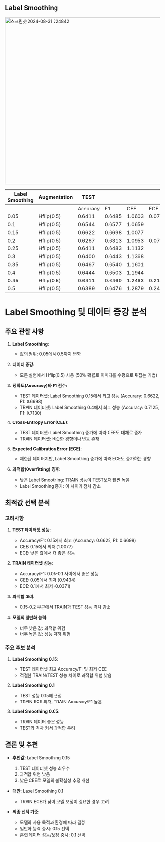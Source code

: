 ## Label Smoothing

<img width="542" alt="스크린샷 2024-08-31 224842" src="https://github.com/user-attachments/assets/513eb12e-cb2c-463b-974d-ec438e42c5bf">

| Label Smoothing | Augmentation | TEST ||||  TRAIN ||||
|-----------------|--------------|------|------|------|------|------|------|------|------|
|                 |              | Accuracy | F1 | CEE | ECE | Accuracy | F1 | CEE | ECE |
| 0.05 | Hflip(0.5) | 0.6411 | 0.6485 | 1.0603 | 0.0730 | 0.6917 | 0.6893 | 0.9434 | 0.0430 |
| 0.1  | Hflip(0.5) | 0.6544 | 0.6577 | 1.0659 | | 0.6889 | 0.6894 | 0.9761 | 0.0371 |
| 0.15 | Hflip(0.5) | 0.6622 | 0.6698 | 1.0077 | | 0.6708 | 0.6706 | 0.9758 | 0.0400 |
| 0.2  | Hflip(0.5) | 0.6267 | 0.6313 | 1.0953 | 0.0790 | 0.6722 | 0.6712 | 1.0318 | 0.1083 |
| 0.25 | Hflip(0.5) | 0.6411 | 0.6483 | 1.1132 | | 0.6708 | 0.6739 | 1.0212 | 0.1058 |
| 0.3  | Hflip(0.5) | 0.6400 | 0.6443 | 1.1368 | | 0.6764 | 0.6762 | 1.0780 | 0.1552 |
| 0.35 | Hflip(0.5) | 0.6467 | 0.6540 | 1.1601 | | 0.6861 | 0.6861 | 1.0938 | 0.1876 |
| 0.4  | Hflip(0.5) | 0.6444 | 0.6503 | 1.1944 | | 0.7125 | 0.7130 | 1.1114 | 0.2363 |
| 0.45 | Hflip(0.5) | 0.6411 | 0.6469 | 1.2463 | 0.2121 | 0.6889 | 0.6902 | 1.1799 | 0.2511 |
| 0.5  | Hflip(0.5) | 0.6389 | 0.6476 | 1.2879 | 0.2427 | 0.6750 | 0.6774 | 1.2372 | 0.2657 |


# Label Smoothing 및 데이터 증강 분석

## 주요 관찰 사항

1. **Label Smoothing**: 
   - 값의 범위: 0.05에서 0.5까지 변화

2. **데이터 증강**: 
   - 모든 실험에서 Hflip(0.5) 사용 (50% 확률로 이미지를 수평으로 뒤집는 기법)

3. **정확도(Accuracy)와 F1 점수**:
   - TEST 데이터셋: Label Smoothing 0.15에서 최고 성능 (Accuracy: 0.6622, F1: 0.6698)
   - TRAIN 데이터셋: Label Smoothing 0.4에서 최고 성능 (Accuracy: 0.7125, F1: 0.7130)

4. **Cross-Entropy Error (CEE)**:
   - TEST 데이터셋: Label Smoothing 증가에 따라 CEE도 대체로 증가
   - TRAIN 데이터셋: 비슷한 경향이나 변동 존재

5. **Expected Calibration Error (ECE)**:
   - 제한된 데이터지만, Label Smoothing 증가에 따라 ECE도 증가하는 경향

6. **과적합(Overfitting) 징후**:
   - 낮은 Label Smoothing: TRAIN 성능이 TEST보다 훨씬 높음
   - Label Smoothing 증가: 이 차이가 점차 감소

## 최적값 선택 분석

### 고려사항

1. **TEST 데이터셋 성능**:
   - Accuracy/F1: 0.15에서 최고 (Accuracy: 0.6622, F1: 0.6698)
   - CEE: 0.15에서 최저 (1.0077)
   - ECE: 낮은 값에서 더 좋은 성능

2. **TRAIN 데이터셋 성능**:
   - Accuracy/F1: 0.05-0.1 사이에서 좋은 성능
   - CEE: 0.05에서 최저 (0.9434)
   - ECE: 0.1에서 최저 (0.0371)

3. **과적합 고려**:
   - 0.15-0.2 부근에서 TRAIN과 TEST 성능 격차 감소

4. **모델의 일반화 능력**:
   - 너무 낮은 값: 과적합 위험
   - 너무 높은 값: 성능 저하 위험

### 주요 후보 분석

1. **Label Smoothing 0.15**:
   - TEST 데이터셋 최고 Accuracy/F1 및 최저 CEE
   - 적절한 TRAIN/TEST 성능 차이로 과적합 위험 낮음

2. **Label Smoothing 0.1**:
   - TEST 성능 0.15에 근접
   - TRAIN ECE 최저, TRAIN Accuracy/F1 높음

3. **Label Smoothing 0.05**:
   - TRAIN 데이터 좋은 성능
   - TEST와 격차 커서 과적합 우려

## 결론 및 추천

- **추천값**: Label Smoothing 0.15
  1. TEST 데이터셋 성능 최우수
  2. 과적합 위험 낮음
  3. 낮은 CEE로 모델의 불확실성 추정 개선

- **대안**: Label Smoothing 0.1
  - TRAIN ECE가 낮아 모델 보정이 중요한 경우 고려

- **최종 선택 기준**:
  - 모델의 사용 목적과 환경에 따라 결정
  - 일반화 능력 중시: 0.15 선택
  - 훈련 데이터 성능/보정 중시: 0.1 선택
